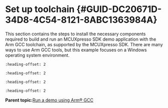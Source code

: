 # Set up toolchain {#GUID-DC20671D-34D8-4C54-8121-8ABC1363984A}

This section contains the steps to install the necessary components required to build and run an MCUXpresso SDK demo application with the Arm GCC toolchain, as supported by the MCUXpresso SDK. There are many ways to use Arm GCC tools, but this example focuses on a Windows operating system environment.


```{include} ../topics/install_gcc_arm_embedded_tool_chain.md
:heading-offset: 2
```

```{include} ../topics/install_mingw_only_required_on_windows_os.md
:heading-offset: 2
```

```{include} ../topics/add_a_new_system_environment_variable_for_armgcc_d.md
:heading-offset: 2
```

```{include} ../topics/install_cmake.md
:heading-offset: 2
```

**Parent topic:**[Run a demo using Arm® GCC](../topics/run_a_demo_using_arm__gcc.md)

